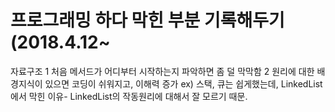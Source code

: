 # 프로그래밍 하다 막힌 부분 기록해두기 (2018.4.12~

자료구조
1 처음 메서드가 어디부터 시작하는지 파악하면 좀 덜 막막함
2 원리에 대한 배경지식이 있으면 코딩이 쉬워지고, 이해력 증가
ex) 스택, 큐는 쉽게했는데, LinkedList에서 막힌 이유- LinkedList의 작동원리에 대해서 잘 모르기 때문.
